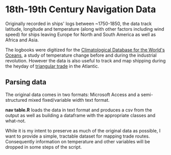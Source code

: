 # 18th-19th Century Navigation Data

Originally recorded in ships' logs between ~1750-1850, the data track latitude, longitude and temperature (along with other factors including wind speed) for ships leaving Europe for North and South America as well as Africa and Asia.

The logbooks were digitized for the [Climatological Database for the World's Oceans](http://www.ucm.es/info/cliwoc/), a study of temperature change before and during the industrial revolution. However the data is also useful to track and map shipping during the heyday of [triangular trade](http://en.wikipedia.org/wiki/Triangular_trade) in the Atlantic.

## Parsing data

The original data comes in two formats: Microsoft Access and a semi-structured mixed fixed/variable width text format.

**nav table.R** loads the data in text format and produces a csv from the output as well as building a dataframe with the appropriate classes and what-not. 

While it is my intent to preserve as much of the original data as possible, I want to provide a simple, tractable dataset for mapping trade routes. Consequently information on temperature and other variables will be dropped in some steps of the script.